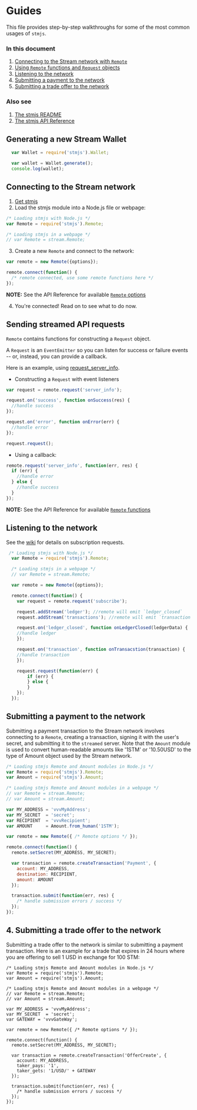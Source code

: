 # Guides

This file provides step-by-step walkthroughs for some of the most common usages of `stmjs`.

### In this document

1. [Connecting to the Stream network with `Remote`](GUIDES.md#connecting-to-the-stream-network)
2. [Using `Remote` functions and `Request` objects](GUIDES.md#sending-streamed-API-requests)
3. [Listening to the network](GUIDES.md#listening-to-the-network)
4. [Submitting a payment to the network](GUIDES.md#submitting-a-payment-to-the-network)
5. [Submitting a trade offer to the network](GUIDES.md#submitting-a-trade-offer-to-the-network)

### Also see

1. [The stmjs README](../README.md)
2. [The stmjs API Reference](REFERENCE.md)

## Generating a new Stream Wallet

  ```js
    var Wallet = require('stmjs').Wallet;

    var wallet = Wallet.generate();
    console.log(wallet);
  ```

## Connecting to the Stream network

1. [Get stmjs](README.md#getting-stmjs)
2. Load the stmjs module into a Node.js file or webpage:
  ```js
  /* Loading stmjs with Node.js */
  var Remote = require('stmjs').Remote;

  /* Loading stmjs in a webpage */
  // var Remote = stream.Remote;
  ```
3. Create a new `Remote` and connect to the network:
  ```js
  var remote = new Remote({options});

  remote.connect(function() {
    /* remote connected, use some remote functions here */
  });
  ```
  __NOTE:__ See the API Reference for available [`Remote` options](REFERENCE.md#1-remote-options)

4. You're connected! Read on to see what to do now.

## Sending streamed API requests

`Remote` contains functions for constructing a `Request` object. 

A `Request` is an `EventEmitter` so you can listen for success or failure events -- or, instead, you can provide a callback.

Here is an example, using [request_server_info](https://labs.stream/cn/streamd-apis/#server_info).

+ Constructing a `Request` with event listeners
```js
var request = remote.request('server_info');

request.on('success', function onSuccess(res) {
  //handle success
});

request.on('error', function onError(err) {
  //handle error
});

request.request();
```

+ Using a callback:
```js
remote.request('server_info', function(err, res) {
  if (err) {
    //handle error
  } else {
    //handle success
  }
});
```

__NOTE:__ See the API Reference for available [`Remote` functions](REFERENCE.md#2-remote-functions)

## Listening to the network

See the [wiki](https://labs.stream/cn/streamd-apis/#subscribe) for details on subscription requests.

```js
 /* Loading stmjs with Node.js */
  var Remote = require('stmjs').Remote;

  /* Loading stmjs in a webpage */
  // var Remote = stream.Remote;

  var remote = new Remote({options});

  remote.connect(function() {
    var request = remote.request('subscribe');

    request.addStream('ledger'); //remote will emit `ledger_closed`
    request.addStream('transactions'); //remote will emit `transaction`

    request.on('ledger_closed', function onLedgerClosed(ledgerData) {
	//handle ledger
    });

    request.on('transaction', function onTransacstion(transaction) {
	//handle transaction
    });

    request.request(function(err) {
      	if (err) {
        } else {
        }
    });
  });
```

## Submitting a payment to the network

Submitting a payment transaction to the Stream network involves connecting to a `Remote`, creating a transaction, signing it with the user's secret, and submitting it to the `streamed` server. Note that the `Amount` module is used to convert human-readable amounts like '1STM' or '10.50USD' to the type of Amount object used by the Stream network.

```js
/* Loading stmjs Remote and Amount modules in Node.js */ 
var Remote = require('stmjs').Remote;
var Amount = require('stmjs').Amount;

/* Loading stmjs Remote and Amount modules in a webpage */
// var Remote = stream.Remote;
// var Amount = stream.Amount;

var MY_ADDRESS = 'vvvMyAddress';
var MY_SECRET  = 'secret';
var RECIPIENT  = 'vvvRecipient';
var AMOUNT     = Amount.from_human('1STM');

var remote = new Remote({ /* Remote options */ });

remote.connect(function() {
  remote.setSecret(MY_ADDRESS, MY_SECRET);

  var transaction = remote.createTransaction('Payment', {
    account: MY_ADDRESS, 
    destination: RECIPIENT, 
    amount: AMOUNT
  });

  transaction.submit(function(err, res) {
    /* handle submission errors / success */
  });
});
```

## 4. Submitting a trade offer to the network

Submitting a trade offer to the network is similar to submitting a payment transaction. Here is an example for a trade that expires in 24 hours where you are offering to sell 1 USD in exchange for 100 STM:

```
/* Loading stmjs Remote and Amount modules in Node.js */ 
var Remote = require('stmjs').Remote;
var Amount = require('stmjs').Amount;

/* Loading stmjs Remote and Amount modules in a webpage */
// var Remote = stream.Remote;
// var Amount = stream.Amount;

var MY_ADDRESS = 'vvvMyAddress';
var MY_SECRET  = 'secret';
var GATEWAY = 'vvvGateWay';

var remote = new Remote({ /* Remote options */ });

remote.connect(function() {
  remote.setSecret(MY_ADDRESS, MY_SECRET);

  var transaction = remote.createTransaction('OfferCreate', {
    account: MY_ADDRESS,
    taker_pays: '1',
    taker_gets: '1/USD/' + GATEWAY
  });

  transaction.submit(function(err, res) {
    /* handle submission errors / success */
  });
});
```
